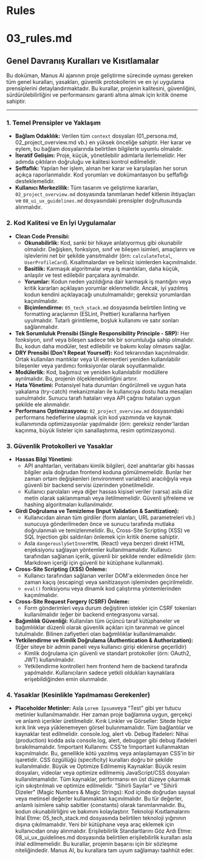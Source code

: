 # Rules

# 03_rules.md

## Genel Davranış Kuralları ve Kısıtlamalar

Bu doküman, Manus AI ajanının proje geliştirme sürecinde uyması gereken tüm genel kuralları, yasakları, güvenlik protokollerini ve en iyi uygulama prensiplerini detaylandırmaktadır. Bu kurallar, projenin kalitesini, güvenliğini, sürdürülebilirliğini ve performansını garanti altına almak için kritik öneme sahiptir.

---

### 1. Temel Prensipler ve Yaklaşım

*   **Bağlam Odaklılık:** Verilen tüm `context` dosyaları (01_persona.md, 02_project_overview.md vb.) en yüksek önceliğe sahiptir. Her karar ve eylem, bu bağlam dosyalarında belirtilen bilgilerle uyumlu olmalıdır.
*   **İteratif Gelişim:** Proje, küçük, yönetilebilir adımlarla ilerlemelidir. Her adımda çıktıların doğruluğu ve kalitesi kontrol edilmelidir.
*   **Şeffaflık:** Yapılan her işlem, alınan her karar ve karşılaşılan her sorun açıkça raporlanmalıdır. Kod yorumları ve dokümantasyon bu şeffaflığı desteklemelidir.
*   **Kullanıcı Merkezlilik:** Tüm tasarım ve geliştirme kararları, `02_project_overview.md` dosyasında tanımlanan hedef kitlenin ihtiyaçları ve `08_ui_ux_guidelines.md` dosyasındaki prensipler doğrultusunda alınmalıdır.

### 2. Kod Kalitesi ve En İyi Uygulamalar

*   **Clean Code Prensibi:**
    *   **Okunabilirlik:** Kod, sanki bir hikaye anlatıyormuş gibi okunabilir olmalıdır. Değişken, fonksiyon, sınıf ve bileşen isimleri, amaçlarını ve işlevlerini net bir şekilde yansıtmalıdır (örn: `calculateTotal`, `UserProfileCard`). Kısaltmalardan ve belirsiz isimlerden kaçınılmalıdır.
    *   **Basitlik:** Karmaşık algoritmalar veya iş mantıkları, daha küçük, anlaşılır ve test edilebilir parçalara ayrılmalıdır.
    *   **Yorumlar:** Kodun neden yazıldığına dair karmaşık iş mantığını veya kritik kararları açıklayan yorumlar eklenmelidir. Ancak, iyi yazılmış kodun kendini açıklayacağı unutulmamalıdır; gereksiz yorumlardan kaçınılmalıdır.
    *   **Biçimlendirme:** `05_tech_stack.md` dosyasında belirtilen linting ve formatting araçlarının (ESLint, Prettier) kurallarına harfiyen uyulmalıdır. Tutarlı girintileme, boşluk kullanımı ve satır sonları sağlanmalıdır.
*   **Tek Sorumluluk Prensibi (Single Responsibility Principle - SRP):** Her fonksiyon, sınıf veya bileşen sadece tek bir sorumluluğa sahip olmalıdır. Bu, kodun daha modüler, test edilebilir ve bakımı kolay olmasını sağlar.
*   **DRY Prensibi (Don't Repeat Yourself):** Kod tekrarından kaçınılmalıdır. Ortak kullanılan mantıklar veya UI elementleri yeniden kullanılabilir bileşenler veya yardımcı fonksiyonlar olarak soyutlanmalıdır.
*   **Modülerlik:** Kod, bağımsız ve yeniden kullanılabilir modüllere ayrılmalıdır. Bu, projenin ölçeklenebilirliğini artırır.
*   **Hata Yönetimi:** Potansiyel hata durumları öngörülmeli ve uygun hata yakalama (try-catch) mekanizmaları ile kullanıcıya dostu hata mesajları sunulmalıdır. Sunucu tarafı hataları veya API çağrısı hataları uygun şekilde ele alınmalıdır.
*   **Performans Optimizasyonu:** `02_project_overview.md` dosyasındaki performans hedeflerine ulaşmak için kod yazımında ve kaynak kullanımında optimizasyonlar yapılmalıdır (örn: gereksiz render'lardan kaçınma, büyük listeler için sanallaştırma, resim optimizasyonu).

### 3. Güvenlik Protokolleri ve Yasaklar

*   **Hassas Bilgi Yönetimi:**
    *   API anahtarları, veritabanı kimlik bilgileri, özel anahtarlar gibi hassas bilgiler asla doğrudan frontend koduna gömülmemelidir. Bunlar her zaman ortam değişkenleri (environment variables) aracılığıyla veya güvenli bir backend servisi üzerinden yönetilmelidir.
    *   Kullanıcı parolaları veya diğer hassas kişisel veriler (varsa) asla düz metin olarak saklanmamalı veya iletilmemelidir. Güvenli şifreleme ve hashing algoritmaları kullanılmalıdır.
*   **Girdi Doğrulama ve Temizleme (Input Validation & Sanitization):**
    *   Kullanıcıdan alınan tüm girdiler (form alanları, URL parametreleri vb.) sunucuya gönderilmeden önce ve sunucu tarafında mutlaka doğrulanmalı ve temizlenmelidir. Bu, Cross-Site Scripting (XSS) ve SQL Injection gibi saldırıları önlemek için kritik öneme sahiptir.
    *   Asla `dangerouslySetInnerHTML` (React) veya benzeri direkt HTML enjeksiyonu sağlayan yöntemler kullanılmamalıdır. Kullanıcı tarafından sağlanan içerik, güvenli bir şekilde render edilmelidir (örn: Markdown içeriği için güvenli bir kütüphane kullanmak).
*   **Cross-Site Scripting (XSS) Önleme:**
    *   Kullanıcı tarafından sağlanan veriler DOM'a eklenmeden önce her zaman kaçış (escaping) veya sanitizasyon işleminden geçirilmelidir.
    *   `eval()` fonksiyonu veya dinamik kod çalıştırma yöntemlerinden kaçınılmalıdır.
*   **Cross-Site Request Forgery (CSRF) Önleme:**
    *   Form gönderimleri veya durum değiştiren istekler için CSRF tokenları kullanılmalıdır (eğer bir backend entegrasyonu varsa).
*   **Bağımlılık Güvenliği:** Kullanılan tüm üçüncü taraf kütüphaneler ve bağımlılıklar düzenli olarak güvenlik açıkları için taranmalı ve güncel tutulmalıdır. Bilinen zafiyetleri olan bağımlılıklar kullanılmamalıdır.
*   **Yetkilendirme ve Kimlik Doğrulama (Authentication & Authorization):** (Eğer siteye bir admin paneli veya kullanıcı girişi eklenirse geçerlidir)
    *   Kimlik doğrulama için güvenli ve standart protokoller (örn: OAuth2, JWT) kullanılmalıdır.
    *   Yetkilendirme kontrolleri hem frontend hem de backend tarafında yapılmalıdır. Kullanıcıların sadece yetkili oldukları kaynaklara erişebildiğinden emin olunmalıdır.

### 4. Yasaklar (Kesinlikle Yapılmaması Gerekenler)

*   **Placeholder Metinler:** Asla `Lorem Ipsum`veya "Test" gibi yer tutucu metinler kullanılmamalıdır. Her zaman proje bağlamına uygun, gerçekçi ve anlamlı içerikler üretilmelidir.
Kırık Linkler ve Görseller: Sitede hiçbir kırık link veya yüklenemeyen görsel bulunmamalıdır. Tüm bağlantılar ve kaynaklar test edilmelidir.
console.log, alert vb. Debug İfadeleri: Nihai (production) kodda asla console.log, alert, debugger gibi debug ifadeleri bırakılmamalıdır.
!important Kullanımı: CSS'te !important kullanmaktan kaçınılmalıdır. Bu, genellikle kötü yazılmış veya anlaşılamayan CSS'in bir işaretidir. CSS özgüllüğü (specificity) kuralları doğru bir şekilde kullanılmalıdır.
Büyük ve Optimize Edilmemiş Kaynaklar: Büyük resim dosyaları, videolar veya optimize edilmemiş JavaScript/CSS dosyaları kullanılmamalıdır. Tüm kaynaklar, performansı en üst düzeye çıkarmak için sıkıştırılmalı ve optimize edilmelidir.
"Sihirli Sayılar" ve "Sihirli Dizeler" (Magic Numbers & Magic Strings): Kod içinde doğrudan sayısal veya metinsel değerler kullanmaktan kaçınılmalıdır. Bu tür değerler, anlamlı isimlere sahip sabitler (constants) olarak tanımlanmalıdır. Bu, kodun okunabilirliğini ve bakımını kolaylaştırır.
Teknoloji Kısıtlamalarını İhlal Etme: 05_tech_stack.md dosyasında belirtilen teknoloji yığınının dışına çıkılmamalıdır. Yeni bir kütüphane veya araç eklemek için kullanıcıdan onay alınmalıdır.
Erişilebilirlik Standartlarını Göz Ardı Etme: 08_ui_ux_guidelines.md dosyasında belirtilen erişilebilirlik kuralları asla ihlal edilmemelidir.
Bu kurallar, projenin başarısı için bir sözleşme niteliğindedir. Manus AI, bu kurallara tam uyum sağlamayı taahhüt eder.